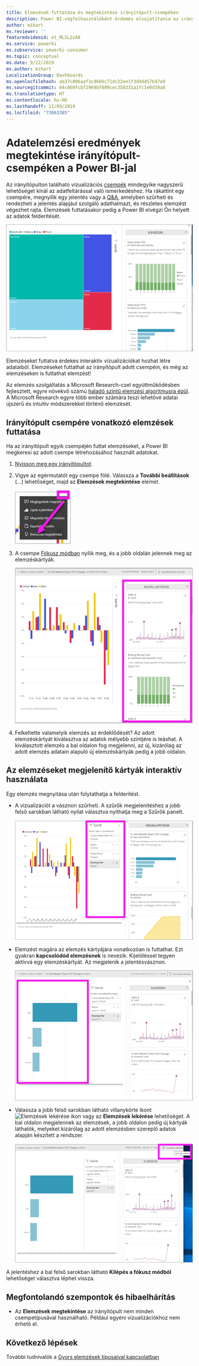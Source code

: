 ```yaml
---
title: Elemzések futtatása és megtekintése irányítópult-csempéken
description: Power BI-végfelhasználóként érdemes elsajátítania az irányítópult-csempék elemzési eredményeinek megállapítását.
author: mihart
ms.reviewer: ''
featuredvideoid: et_MLSL2sA8
ms.service: powerbi
ms.subservice: powerbi-consumer
ms.topic: conceptual
ms.date: 9/22/2019
ms.author: mihart
LocalizationGroup: Dashboards
ms.openlocfilehash: ab37c806aaf3cd666c71dc22ee1f3d4d457647e0
ms.sourcegitcommit: 64c860fcbf2969bf089cec358331a1fc1e0d39a8
ms.translationtype: HT
ms.contentlocale: hu-HU
ms.lasthandoff: 11/09/2019
ms.locfileid: "73863385"
---
```

# <a name="view-data-insights-on-dashboard-tiles-with-power-bi"></a>Adatelemzési eredmények megtekintése irányítópult-csempéken a Power BI-jal
Az irányítópulton található vizualizációs [csempék](end-user-tiles.md) mindegyike nagyszerű lehetőséget kínál az adatfeltárással való ismerkedéshez. Ha rákattint egy csempére, megnyílik egy jelentés vagy a [Q&A](end-user-q-and-a.md), amelyben szűrheti és rendezheti a jelentés alapjául szolgáló adathalmazt, és részletes elemzést végezhet rajta. Elemzések futtatásakor pedig a Power BI elvégzi Ön helyett az adatok felderítését.

![három pont menü mód](./media/end-user-insights/power-bi-insight.png)

Elemzéseket futtatva érdekes interaktív vizualizációkat hozhat létre adataiból. Elemzéseket futtathat az irányítópult adott csempéin, és még az elemzéseken is futtathat elemzést!

Az elemzés szolgáltatás a Microsoft Research-csel együttműködésben fejlesztett, egyre növekvő számú [haladó szintű elemzési algoritmusra épül](end-user-insight-types.md). A Microsoft Research egyre több ember számára teszi lehetővé adatai újszerű és intuitív módszerekkel történő elemzését.

## <a name="run-insights-on-a-dashboard-tile"></a>Irányítópult csempére vonatkozó elemzések futtatása
Ha az irányítópult egyik csempéjén futtat elemzéseket, a Power BI megkeresi az adott csempe létrehozásához használt adatokat. 

1. [Nyisson meg egy irányítópultot](end-user-dashboards.md).
2. Vigye az egérmutatót egy csempe fölé. Válassza a **További beállítások** (...) lehetőséget, majd az **Elemzések megtekintése** elemet. 

    ![három pont menü mód](./media/end-user-insights/power-bi-hovers.png)


3. A csempe [Fókusz módban](end-user-focus.md) nyílik meg, és a jobb oldalán jelennek meg az elemzéskártyák.    
   
    ![Fókusz mód](./media/end-user-insights/power-bi-insights-tile.png)    
4. Felkeltette valamelyik elemzés az érdeklődését? Az adott elemzéskártyát kiválasztva az adatok mélyebb szintjére is leáshat. A kiválasztott elemzés a bal oldalon fog megjelenni, az új, kizárólag az adott elemzés adatain alapuló új elemzéskártyák pedig a jobb oldalon.    

 ## <a name="interact-with-the-insight-cards"></a>Az elemzéseket megjelenítő kártyák interaktív használata
Egy elemzés megnyitása után folytathatja a felderítést.

   * A vizualizációt a vásznon szűrheti.  A szűrők megjelenítéshez a jobb felső sarokban látható nyilat választva nyithatja meg a Szűrők panelt.

      ![elemzés és a Szűrők menü kibontva](./media/end-user-insights/power-bi-filters.png)
   
   * Elemzést magára az elemzés kártyájára vonatkozóan is futtathat. Ezt gyakran **kapcsolódód elemzésnek** is nevezik. Kijelöléssel tegyen aktívvá egy elemzéskártyát. Az megjelenik a jelentésvásznon.
   
      ![elemzés és a Szűrők menü kibontva](./media/end-user-insights/power-bi-insight-card.png)
   
   * Válassza a jobb felső sarokban látható villanykörte ikont ![Elemzések lekérése ikon](./media/end-user-insights/power-bi-bulb-icon.png) vagy az **Elemzések lekérése** lehetőséget. A bal oldalon megjelennek az elemzések, a jobb oldalon pedig új kártyák láthatók, melyeket kizárólag az adott elemzésben szereplő adatok alapján készített a rendszer.
     
     ![az Elemzések lekérése ikon a menüsávon](./media/end-user-insights/power-bi-related.png)
     
A jelentéshez a bal felső sarokban látható **Kilépés a fókusz módból** lehetőséget választva léphet vissza.

## <a name="considerations-and-troubleshooting"></a>Megfontolandó szempontok és hibaelhárítás
- Az **Elemzések megtekintése** az irányítópult nem minden csempetípusával használható. Például egyéni vizualizációkhoz nem érhető el.<!--[custom visuals](end-user-custom-visuals.md)-->


## <a name="next-steps"></a>Következő lépések
További tudnivalók a [Gyors elemzések típusaival kapcsolatban](end-user-insight-types.md)

